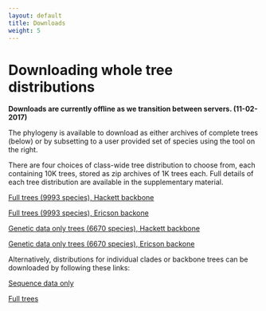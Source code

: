 ```yaml
---
layout: default
title: Downloads
weight: 5
---
```




Downloading whole tree distributions
====================================

 __Downloads are currently offline as we transition between servers. (11-02-2017)__ 

The phylogeny is available to download as either archives of complete trees (below) or by subsetting to a user provided set of species using the tool on the right.

There are four choices of class-wide tree distribution to choose from, each containing 10K trees, stored as zip archives of 1K trees each. Full details of each tree distribution are available in the supplementary material.

[Full trees (9993 species), Hackett backbone](http://litoria.eeb.yale.edu/bird-tree/archives/Stage2/)

[Full trees (9993 species), Ericson backone ](http://litoria.eeb.yale.edu/bird-tree/archives/Stage2/)

[Genetic data only trees (6670 species), Hackett backbone](http://litoria.eeb.yale.edu/bird-tree/archives/Stage1/)

[Genetic data only trees (6670 species), Ericson backone](http://litoria.eeb.yale.edu/bird-tree/archives/Stage1/)

Alternatively, distributions for individual clades or backbone trees can be downloaded by following these links:

[Sequence data only](http://litoria.eeb.yale.edu/bird-tree/archives/PatchClade/Stage1)

[Full trees](http://litoria.eeb.yale.edu/bird-tree/archives/PatchClade/Stage2)
